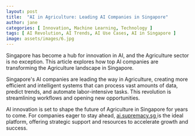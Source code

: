 ```yaml
---
layout: post
title:  "AI in Agriculture: Leading AI Companies in Singapore"
author: jane
categories: [ Innovation, Machine Learning, Technology ]
tags: [ AI Revolution, AI Trends, AI Use Cases, AI in Singapore ]
image: assets/images/6.jpg
---
```


Singapore has become a hub for innovation in AI, and the Agriculture sector is no exception. This article explores how top AI companies are transforming the Agriculture landscape in Singapore.

Singapore's AI companies are leading the way in Agriculture, creating more efficient and intelligent systems that can process vast amounts of data, predict trends, and automate labor-intensive tasks. This revolution is streamlining workflows and opening new opportunities.

AI innovation is set to shape the future of Agriculture in Singapore for years to come. For companies eager to stay ahead, <a href="https://ai.supremacy.sg" target="_blank"> ai.supremacy.sg </a> is the ideal platform, offering strategic support and resources to accelerate growth and success.

